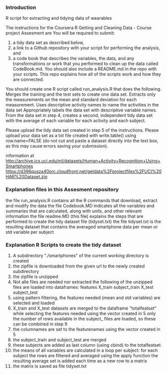 ### Introduction

R script for extracting and tidying data of wearables

The instructions for the Coursera R Getting and Cleaning Data - Course project Assesment are
You will be required to submit: 
1) a tidy data set as described below, 
2) a link to a Github repository with your script for performing the analysis, and 
3) a code book that describes the variables, the data, and any transformations or work that you performed to clean up the data called CodeBook.md. 
You should also include a README.md in the repo with your scripts. 
This repo explains how all of the scripts work and how they are connected.  

You should create one R script called run_analysis.R that does the following. 
Merges the training and the test sets to create one data set.
Extracts only the measurements on the mean and standard deviation for each measurement. 
Uses descriptive activity names to name the activities in the data set
Appropriately labels the data set with descriptive variable names. 
From the data set in step 4, creates a second, independent tidy data set with the average 
of each variable for each activity and each subject.

Please upload the tidy data set created in step 5 of the instructions. 
Please upload your data set as a txt file created with write.table() using row.name=FALSE 
(do not cut and paste a dataset directly into the text box, as this may cause errors saving your submission).

information at http://archive.ics.uci.edu/ml/datasets/Human+Activity+Recognition+Using+Smartphones 
https://d396qusza40orc.cloudfront.net/getdata%2Fprojectfiles%2FUCI%20HAR%20Dataset.zip 

### Explanation files in this Assesment repository

the file run_analysis.R contains all the R commands that download, extract and modify the data
the file Codebook.MD indicates all the variables and summaries that are calculated, along with units, and other relevant information
the file readme.MD (this file) explains the steps that are performed to create the tidy dataset file (tidyset.txt)
the file tidyset.txt is the resulting dataset that contains the averaged smartphone data per mean or std variable per subject


### Explanation R Scripts to create the tidy dataset

1. A subdirectory "./smartphones" of the current working directory is created 
2. the zipfile is downloaded from the given url to the newly created subdirectory
3. the zipfile is unzipped
4. Not alle files are needed nor extracted the following of the unzipped files are loaded into dataframes:
	features
	X_train
	subject_train
	X_test
	subject_test
5. using pattern filtering, the features needed (mean and std variables) are selected and loaded
6. X_train and X_test datasets are merged to the dataframe "totalfeatset" while selecting the features needed using the vector created in 5
  only the number of rows available in the subject_ files are loaded, so these can be combined in step 9
7. the columnames are set to the featurenames using the vector created in 5
8. the subject_train and subject_test are merged
9. these subjects are added as last column (using cbind) to the totalfeatset
10. the means of all variables are calculated in a loop per subject:
  for each subject the rows are filtered and averaged using the apply function
  the resulting average set is added each time as a new row to a matrix
11. the matrix is saved as file tidyset.txt

